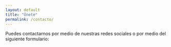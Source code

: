 ```yaml
---
layout: default
title: "Únete"
permalink: /contacto/
---
```

Puedes contactarnos por medio de nuestras redes sociales o por medio del siguiente formulario:
<div id="ss_survey_widget"></div>
  <script id="SS_SCRIPT">function sparrowLaunch(opts){var e="ss-widget",t="script",a=document,r=window,l=localStorage;var s,n,c,rm=a.getElementById('SS_SCRIPT');r.SS_WIDGET_TOKEN="tt-42wQkHTxkPzbtGkTWAiXoR";r.SS_ACCOUNT="ieee.surveysparrow.com";r.SS_SURVEY_NAME="formulario-de-contacto";if(!a.getElementById(e) && !l.getItem('removed-ss-widget-tt-42wQkHTxkPzbtGkTWAiXoR')){var S=function(){S.update(arguments)};S.args=[];S.update=function(e){S.args.push(e)};r.SparrowLauncher=S;s=a.getElementsByTagName(t);c=s[s.length-1];n=a.createElement(t);n.type="text/javascript";n.async=!0;n.id=e;n.src=["https://","ieee.surveysparrow.com/widget/",r.SS_WIDGET_TOKEN,"?","customParams=",JSON.stringify(opts)].join("");c.parentNode.insertBefore(n,c);r.SS_VARIABLES=opts;rm.parentNode.removeChild(rm);}};</script>
  <script>sparrowLaunch({/*add custom params here*/})</script>